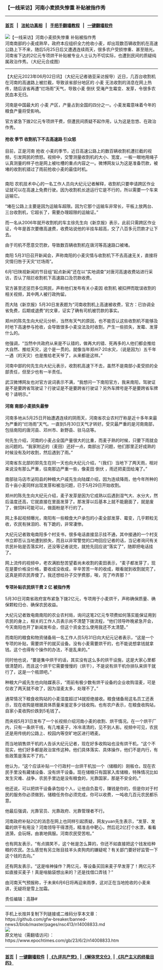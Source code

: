 ### 【一线采访】河南小麦损失惨重 补贴被指作秀
------------------------

#### [首页](https://github.com/gfw-breaker/banned-news3/blob/master/README.md) &nbsp;&nbsp;|&nbsp;&nbsp; [法轮功真相](https://github.com/begood0513/basic/blob/master/README.md)  &nbsp;&nbsp;|&nbsp;&nbsp; [手把手翻墙教程](https://github.com/gfw-breaker/guides/wiki)  &nbsp;&nbsp;|&nbsp;&nbsp; [一键翻墙软件](https://github.com/gfw-breaker/nogfw/blob/master/README.md)  



<div><img alt="【一线采访】河南小麦损失惨重 补贴被指作秀" class="attachment-djy_600_400 size-djy_600_400 wp-post-image" src="https://i.epochtimes.com/assets/uploads/2023/06/id14008932-d296c88a5743935e8a33bb6cd7dae951-600x400.jpg"/>
<div class="caption">
 河南南部的小麦成熟早，政府本应组织全力抢收小麦，却出现数百辆收割机在高速公路上下不来，随后5月25日后又遭遇连续雨天，很多农户受损惨重、甚至赔光。河南省下达的2亿元专项烘干补贴被专业人士认为不切实际，也遭到民间的质疑纯属政治作秀。（大纪元合成图）
</div></div><hr/>


<div><p>
 【大纪元2023年06月02日讯】（大纪元记者骆亚采访报导）近日，几百台收割机在河南的高速路上被拦截，导致该省部分地区的
 <ok href="https://www.epochtimes.com/gb/tag/%E5%B0%8F%E9%BA%A6.html">
  小麦
 </ok>
 无法收割的消息在网上热传，随后该省再遭“烂场雨”天气，导致小麦
 <ok href="https://www.epochtimes.com/gb/tag/%E5%80%92%E4%BC%8F.html">
  倒伏
 </ok>
 受淹产生霉变、发芽，令很多农民血本无归。
</p>
<p>
 河南是中国最大的
 <ok href="https://www.epochtimes.com/gb/tag/%E5%B0%8F%E9%BA%A6.html">
  小麦
 </ok>
 产区，产量占到全国的四分之一。小麦发霉意味着今年的粮食产量将受影响。
</p>
<p>
 官方紧急下拨2亿元专项烘干费，但遭民间质疑不起作用，认为这是忽悠、在政治作秀。
</p>
<h4>
 <b>
  <ok href="https://www.epochtimes.com/gb/tag/%E6%8A%A2%E6%94%B6.html">
   抢收
  </ok>
  季节 收割机下不去高速路 引众怒
 </b>
</h4>
<p>
 目前，正是河南
 <ok href="https://www.epochtimes.com/gb/tag/%E6%8A%A2%E6%94%B6.html">
  抢收
 </ok>
 小麦的季节，近日高速公路上的数百辆收割机遭拦截的视频，引发网民的愤怒。视频中，交警测量收割机的大小、宽度，一板一眼地用绳子认真测量的样子也是网上被吐槽的重点内容之一。微博网友认为这是准备罚款，被堵的收割机错过了雨前抢收小麦的最佳时机。
</p>
<p>
 <ok href="https://i.epochtimes.com/assets/uploads/2023/06/id14008867-c473acae18af4ab5c97f8e26546fdc34.jpg">
  <img alt="" class="aligncenter wp-image-14008867" src="https://i.epochtimes.com/assets/uploads/2023/06/id14008867-c473acae18af4ab5c97f8e26546fdc34.jpg"/>
 </ok>
</p>
<p>
 <ok href="https://www.epochtimes.com/gb/tag/%E5%8D%97%E9%98%B3.html">
  南阳
 </ok>
 农机技术中心的一名工作人员向大纪元记者解释，收割机只要申请跨区作业证就可以在高速上免费行驶。因为收割机长途运行它是不行的，所以需要一个车来运输它。
</p>
<p>
 “堵在公路上主要是因为运输车超限。因为它那个运输车非常长，平板上放两台、三台收割机，它超长了，需要办理超限的运输证。”
</p>
<p>
 而一名从2006年就开收割机的车主徐先生向《新京报》表示，此前只需跨区作业证，今年是首次要缴高速费，收费站说他的半挂车超高，交了八百多元罚款才让下去。
</p>
<p>
 由于司机不愿意交罚款，导致数百辆收割机在唐河等高速路口被堵。
</p>
<p>
 <ok href="https://www.epochtimes.com/gb/tag/%E5%8D%97%E9%98%B3.html">
  南阳
 </ok>
 5月31日召开新闻会，声称南阳的小麦灾情与收割机下不去高速无关，直接将灾情归咎于天灾“烂场雨”。
</p>
<p>
 6月1日陕视新闻的节目组“起点新闻”还在以“实地调查”对唐河高速收费站进行采访，否认了阻拦收割机下高速路口及罚款收费。
</p>
<p>
 官方甚至还惩罚多位网民，声称他们发布有关小麦因
 <ok href="https://www.epochtimes.com/gb/tag/%e6%94%b6%e5%89%b2%e6%a9%9f.html">
  收割机
 </ok>
 被扣押而耽误收割的相关视频，其中两人被行政拘留。
</p>
<p>
 而大陆《新京报》5月30日发表题为“河南收割机上高速被收费，官方：已协调全省免费，后期或退费”的文章，证实了确有司机被罚款的事实。
</p>
<p>
 郑州的陈先生向大纪元分析，当然有天气的原因，也不能否认这些收割机不能够及时地下高速参与抢收，会导致很多小麦没法及时收割，产生一些损失，发霉、发芽什么的。
</p>
<p>
 他强调，“当然中共政府从来是不认错的，做再大的错、死再多的人他们都会推给大自然、推给天灾，这个是一贯的。就像当年郑州7‧20水灾，（说是因为）五千年一遇（的天灾）也是推给老天爷了，从来都是这样。”
</p>
<p>
 河南中部的何先生向大纪元表示，收割机高速下不去，虽然不是南部小麦受损的全部责任，但至少也有一半责任。
</p>
<p>
 武汉微博网友也对官方说词表示不满，“我想问一下南阳官方，我来南阳，驾驶证是不是要跨省驾驶证？行驶证是不是要跨省行驶证？另外车牌号是不是要跨省车牌号？请明示。”
</p>
<h4>
 <b>
  河南
 </b>
 <b>
  南部小麦损失最惨
 </b>
</h4>
<p>
 河南多地从5月25日开始遭遇连续的阴雨天，河南省农业农村厅称是近十多年来最为严重的“烂场雨”天气。一直到5月30日天气才转好。受灾最严重的是河南南部，包括南阳的唐河县、邓州市、新野县、驻马店等。
</p>
<p>
 何先生介绍，河南的小麦占全国产量很大的比重，而麦子熟的时候，只要下雨就会出问题的。“我家附近的（麦田）还好一点，南部出了问题，他们那里正好成熟的时候没有及时收割，然后遇到了雨。”
</p>
<p>
 河南省东北部的郭先生在同一天也向大纪元介绍，“（我们）当地下了两天雨，相对来说没有那么严重，往南那边严重一些，像麦田
 <ok href="https://www.epochtimes.com/gb/tag/%E5%80%92%E4%BC%8F.html">
  倒伏
 </ok>
 ，雨还把麦田给淹了。”
</p>
<p>
 南部驻马店市泌阳县的种粮大户戚先生向陆媒介绍，因为连续降雨，他今年所种的百十亩小麦同样出现发芽和被泡问题，已于5月29日开始收割。
</p>
<p>
 郑州的陈先生向大纪元介绍，麦子发芽是因为它成熟以后遇到湿气大、水分大，然后温度还高，它就直接在里面发芽了。那发芽以后基本上就不能磨面了，就是废了，做饲料可能可以，做面粉是不行的了。
</p>
<p>
 网上多起视频曝光，南阳有一些粮食大户承包的小麦全部发芽、霉变，几乎颗粒无收，农民有抹泪的、有下跪的，非常凄惨。
</p>
<p>
 大纪元记者致电南阳多个村支书，很多电话直接显示挂不通，其中接通的一个村支书立即否认当地遭到损失，而且以非常警觉的口吻回应记者的话，当记者询问有关农民补贴是否落实时，还没等记者说完，就抢先回应说“落实了”，随即把电话挂了。
</p>
<p>
 网上流传的视频中，老农满脸愁苦望着尚未收割的麦田表示，“麦子都发芽了，现在是要价格没价格，要收成没收成，辛辛苦苦一年的收成，眼看就到收割就完了，这真是把农民弄傻了。我还想给孙子交学费那，唉，完了咋弄那？”
</p>
<h4>
 <b>
  专项补贴农民烘干费
 </b>
 <b>
  2
 </b>
 <b>
  亿
 </b>
 <b>
 </b>
 <b>
  被指作秀
 </b>
</h4>
<p>
 5月30日河南省政府宣布紧急下拨2亿元，专项用于小麦烘干，声称确保质量、确保颗粒归仓、确保农民收益。
</p>
<p>
 大纪元记者致电南南阳的农业农村局，询问这笔2亿元专项费如何落实能保证用到农民的身上，相关的工作人员表示尚不清楚下拨流程，“他们领导昨晚紧急开会，今天南阳也开了新闻发布会，但这个资金怎么使用我还不太清楚。”
</p>
<p>
 而南阳的粮食和物资储备局一名工作人员5月31日向大纪元记者表示，“这是一个专项的补贴，需要烘干的就买设备。没有小麦需要烘干的，也不能说想拿钱就拿钱。这个也得有个操作的办法，不是乱来的。”
</p>
<p>
 同时他也说，“要是集中烘干的话，其实没有这么多的烘干设施，这是大家心里都很清楚的，而且这个烘干它需要慢慢的（烘干），不是说有烘干机你排队来烘干就行了，这是一个瓶颈吧。”
</p>
<p>
 种粮大户戚先生也向陆媒表示，“雨前有极少数有烘干设备的企业收购湿麦，可是仅收了两天就不收了，因为湿麦太多，处理不了。”
</p>
<p>
 通常情况下粮食收购站的小麦湿度超过14就拒绝接收。粮食储备局这名员工还表示，现在收购是根据具体质量来鉴定多少钱收购。也有农户表示，在粮食收购站，自家小麦收购价跌到5毛钱了。
</p>
<p>
 而央视5月31日发布了一个长视频介绍河南小麦的收割、烘干情况。在一个烘干厂内，只有一条烘干线，有几堆麦子，冷冷凊清的，见不到人影。视频中可见，农民还是用传统的公路上、校园内等空旷地区进行晒麦。
</p>
<p>
 而当地销售烘干机的人告诉大纪元记者，现在好多收购站也没有烘干机，“这个不现实，他们好多都是政治宣传这种。他们具体落实、具体操作，他们不是内行，有些政策是落实不了的。”
</p>
<p>
 他认为，“这个应该补贴一个行政村一台烘干机加一个（储粮的）刚板仓。现在农民手里没有藏储设备、没有烘干设备。现在储粮只有国家入库储粮，特殊情况比如发生灾难、战争，农民手里边是没有粮食的，光靠国家，那是不安全的。”
</p>
<p>
 他还说，可以把烘干设备承包给个人，让他自负盈亏，赚钱是你的，但是你对于村民的服务你必须做到，储粮任务你必须完成，你可以收费，一吨收几百元农民都乐意。
</p>
<p>
 他最后强调，光靠官员、光靠政府、光靠管理者不行。
</p>
<p>
 河南政府补贴2亿的消息在网上也同样引起质疑，网友yuan先生表示，“发芽、发霉的烘干有用没？河南领导干得漂亮，精准击中靶心，然后花2亿打个水漂，看看涟漪，会玩呀。由衷地佩服。河南农民受苦啦。”
 <ok href="https://i.epochtimes.com/assets/uploads/2023/06/id14008861-Screen-Shot-2023-06-02-at-10.13.53-PM.png">
  <img alt="" class="aligncenter wp-image-14008861" src="https://i.epochtimes.com/assets/uploads/2023/06/id14008861-Screen-Shot-2023-06-02-at-10.13.53-PM.png"/>
 </ok>
</p>
<p>
 也有网友表示，“有点搞笑不，这个帐是怎么算的，你还不如直接把这个钱发给种粮的农民。怎么感觉有另立账目挂羊头卖狗肉的嫌疑呢？有关部门要好好监管一下这个钱的去向。”
</p>
<p>
 还有网友表示，“这是啥神操作？两亿元，等设备买回来麦子早发芽了！两亿元不如直接买麦子！真是啥脑袋想出来的？还是找借口弄钱？”
</p>
<p>
 由河南天气预报称，于未来6月6日将再迎来雨季，这对正在当地抢收的小麦来讲，无疑将是雪上加霜。
</p>
<p>
 责任编辑：高静#
</p>
</div>
<hr/>
手机上长按并复制下列链接或二维码分享本文章：<br/>
https://github.com/gfw-breaker/banned-news3/blob/master/pages/nsc413/n14008833.md <br/>
<a href='https://github.com/gfw-breaker/banned-news3/blob/master/pages/nsc413/n14008833.md'><img src='https://github.com/gfw-breaker/banned-news3/blob/master/pages/nsc413/n14008833.md.png'/></a> <br/>
原文地址（需翻墙访问）：https://www.epochtimes.com/gb/23/6/2/n14008833.htm


------------------------
#### [首页](https://github.com/gfw-breaker/banned-news3/blob/master/README.md) &nbsp;|&nbsp; [一键翻墙软件](https://github.com/gfw-breaker/nogfw/blob/master/README.md) &nbsp;| [《九评共产党》](https://github.com/gfw-breaker/9ping.md/blob/master/README.md#九评之一评共产党是什么) | [《解体党文化》](https://github.com/gfw-breaker/jtdwh.md/blob/master/README.md) | [《共产主义的终极目的》](https://github.com/gfw-breaker/gczydzjmd.md/blob/master/README.md)


<img src='http://gfw-breaker.win/banned-news3/pages/nsc413/n14008833.md' width='0px' height='0px'/>